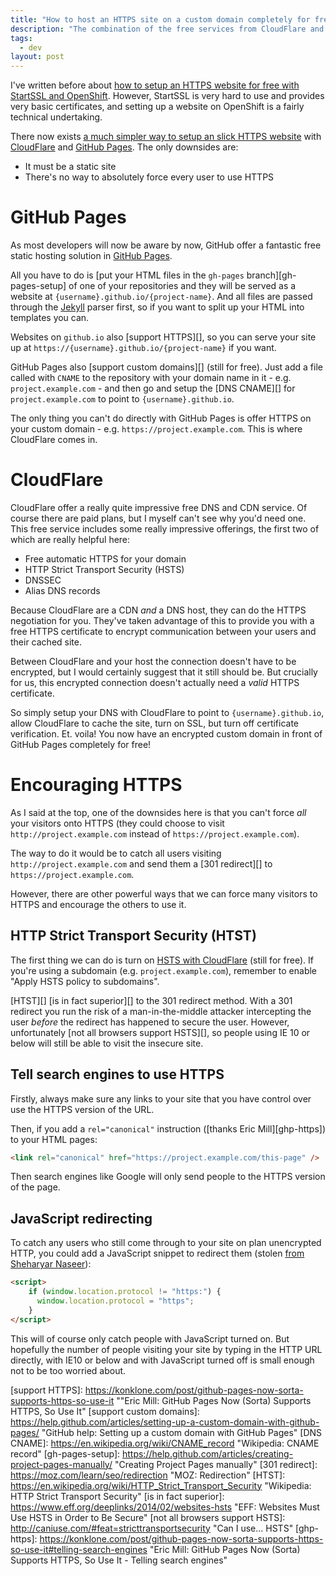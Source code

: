 ```yaml
---
title: "How to host an HTTPS site on a custom domain completely for free"
description: "The combination of the free services from CloudFlare and Github Pages make it incredibly easy to host a secure website."
tags:
  - dev
layout: post
---
```


I've written before about [how to setup an HTTPS website for free with StartSSL
and OpenShift][free-https]. However, StartSSL is very hard to use and provides
very basic certificates, and setting up a website on OpenShift is a fairly technical
undertaking.

There now exists [a much simpler way to setup an slick HTTPS website][simple-https] with
[CloudFlare][] and [GitHub Pages][]. The only downsides are:

- It must be a static site
- There's no way to absolutely force every user to use HTTPS

GitHub Pages
===

As most developers will now be aware by now, GitHub offer a fantastic free static
hosting solution in [GitHub Pages][].

All you have to do is [put your HTML files in the `gh-pages` branch][gh-pages-setup] of one of
your repositories and they will be served as a website at
`{username}.github.io/{project-name}`. And all files are passed through the
[Jekyll][] parser first, so if you want to split up your HTML into templates
you can.

Websites on `github.io` also [support HTTPS][], so you can serve your site up
at `https://{username}.github.io/{project-name}` if you want.

GitHub Pages also [support custom domains][] (still for free). Just add a file
called with `CNAME` to the repository with your domain name in it - e.g.
`project.example.com` - and then go and setup the [DNS CNAME][] for `project.example.com`
to point to `{username}.github.io`.

The only thing you can't do directly with GitHub Pages is offer HTTPS
on your custom domain - e.g. `https://project.example.com`. This is where
CloudFlare comes in.

CloudFlare
===

CloudFlare offer a really quite impressive free DNS and CDN service. Of course
there are paid plans, but I myself can't see why you'd need one. This free
service includes some really impressive offerings, the first two of which
are really helpful here:

- Free automatic HTTPS for your domain
- HTTP Strict Transport Security (HSTS)
- DNSSEC
- Alias DNS records

Because CloudFlare are a CDN *and* a DNS host, they can do the HTTPS negotiation
for you. They've taken advantage of this to provide you with a free HTTPS
certificate to encrypt communication between your users and their cached site.

Between CloudFlare and your host the connection doesn't have to be encrypted,
but I would certainly suggest that it still should be. But crucially for us,
this encrypted connection doesn't actually need a *valid* HTTPS certificate.

So simply setup your DNS with CloudFlare to point to `{username}.github.io`,
allow CloudFlare to cache the site, turn on SSL, but turn off certificate
verification. Et. voila! You now have an encrypted custom domain in front of
GitHub Pages completely for free!

Encouraging HTTPS
===

As I said at the top, one of the downsides here is that you can't force *all*
your visitors onto HTTPS (they could choose to visit `http://project.example.com`
instead of `https://project.example.com`).

The way to do it would be to catch all users visiting `http://project.example.com`
and send them a [301 redirect][] to `https://project.example.com`.

However, there are other powerful ways that we can force many visitors to HTTPS
and encourage the others to use it.

HTTP Strict Transport Security (HTST)
---

The first thing we can do is turn on [HSTS with CloudFlare][] (still for free).
If you're using a subdomain (e.g. `project.example.com`), remember to enable
"Apply HSTS policy to subdomains".

[HTST][] [is in fact superior][] to the 301 redirect method. With a 301 redirect
you run the risk of a man-in-the-middle attacker intercepting the user *before*
the redirect has happened to secure the user. However, unfortunately [not all
browsers support HSTS][], so people using IE 10 or below will still be able to
visit the insecure site.

Tell search engines to use HTTPS
---

Firstly, always make sure any links to your site that you have control over
use the HTTPS version of the URL.

Then, if you add a `rel="canonical"` instruction ([thanks Eric Mill][ghp-https]) to your HTML pages:

``` html
<link rel="canonical" href="https://project.example.com/this-page" />
```

Then search engines like Google will only send people to the HTTPS version of
the page.

JavaScript redirecting
---

To catch any users who still come through to your site on plan unencrypted HTTP,
you could add a JavaScript snippet to redirect them (stolen [from Sheharyar Naseer][simple-https]):

``` html
<script>
    if (window.location.protocol != "https:") {
      window.location.protocol = "https";
    }
</script>
```

This will of course only catch people with JavaScript turned on. But hopefully
the number of people visiting your site by typing in the HTTP URL directly,
with IE10 or below and with JavaScript turned off is small enough not to be
too worried about.

[HSTS with CloudFlare]: https://blog.cloudflare.com/enforce-web-policy-with-hypertext-strict-transport-security-hsts/ "CloudFlare blog: Enforce Web Policy with HTTP Strict Transport Security (HSTS)"
[free-https]: /2014/08/26/host-your-site-with-https-for-free/ "Robin Winslow: Host your site with HTTPS for free"
[CloudFlare]: https://www.cloudflare.com/ "CloudFlare is a free global CDN and DNS provider that can speed up and protect any site online"
[Github Pages]: https://pages.github.com/ "Github Pages Websites for you and your projects"
[simple-https]: https://sheharyar.me/blog/free-ssl-for-github-pages-with-custom-domains/ "Sheharyar Naseer: Set Up SSL on Github Pages With Custom Domains for Free"
[Jekyll]: https://jekyllrb.com/ "Transform your plain text into static websites and blogs."
[support HTTPS]: https://konklone.com/post/github-pages-now-sorta-supports-https-so-use-it ""Eric Mill: GitHub Pages Now (Sorta) Supports HTTPS, So Use It"
[support custom domains]: https://help.github.com/articles/setting-up-a-custom-domain-with-github-pages/ "GitHub help: Setting up a custom domain with GitHub Pages"
[DNS CNAME]: https://en.wikipedia.org/wiki/CNAME_record "Wikipedia: CNAME record"
[gh-pages-setup]: https://help.github.com/articles/creating-project-pages-manually/ "Creating Project Pages manually"
[301 redirect]: https://moz.com/learn/seo/redirection "MOZ: Redirection"
[HTST]: https://en.wikipedia.org/wiki/HTTP_Strict_Transport_Security "Wikipedia: HTTP Strict Transport Security"
[is in fact superior]: https://www.eff.org/deeplinks/2014/02/websites-hsts "EFF: Websites Must Use HSTS in Order to Be Secure"
[not all browsers support HSTS]: http://caniuse.com/#feat=stricttransportsecurity "Can I use... HSTS"
[ghp-https]: https://konklone.com/post/github-pages-now-sorta-supports-https-so-use-it#telling-search-engines "Eric Mill: GitHub Pages Now (Sorta) Supports HTTPS, So Use It - Telling search engines"
